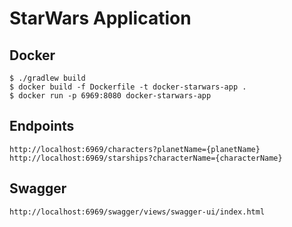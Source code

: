 # StarWars Application

## Docker
    $ ./gradlew build
    $ docker build -f Dockerfile -t docker-starwars-app .
    $ docker run -p 6969:8080 docker-starwars-app

## Endpoints

    http://localhost:6969/characters?planetName={planetName}
    http://localhost:6969/starships?characterName={characterName}
    
## Swagger
    http://localhost:6969/swagger/views/swagger-ui/index.html    


